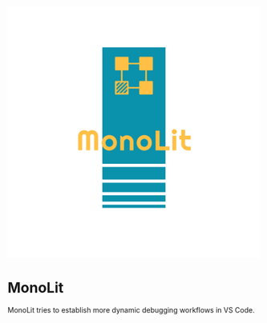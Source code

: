![Logo](./packages/documentation/docs/assets/logo_transparent.png)

# MonoLit

MonoLit tries to establish more dynamic debugging workflows in VS Code.
